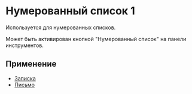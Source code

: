 # Нумерованный список 1

Используется для нумерованных списков.

Может быть активирован кнопкой "Нумерованный список" на панели инструментов.

## Применение

- [Записка](../../../../Шаблоны/Записка/)
- [Письмо](../../../../Шаблоны/Письмо/)
